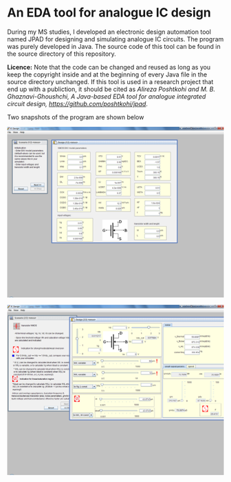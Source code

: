 # An EDA tool for analogue IC design

During my MS studies, I developed an electronic design automation tool named JPAD for designing and simulating analogue IC circuits. The program was purely developed in Java. The source code of this tool can be found in the source directory of this repository.

**Licence:** Note that the code can be changed and reused as long as you keep the copyright inside and at the beginning of every Java file in the source directory unchanged. If this tool is used in a research project that end up with a publiction, it should be cited as _Alireza Poshtkohi and M. B. Ghaznavi-Ghoushchi, A Java-based EDA tool for analogue integrated circuit design, <https://github.com/poshtkohi/jpad>_.

Two snapshots of the program are shown below

![The first snapshot of JPAD](/assets/images/1.png)


![The second snapshot of JPAD](/assets/images/2.png)
